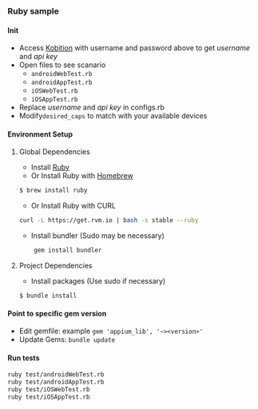 ### Ruby sample

#### Init
* Access [Kobition](https://portal.kobiton.com) with username and password above to get *username* and *api key*
* Open files to see scanario
  - `androidWebTest.rb`
  - `androidAppTest.rb`
  - `iOSWebTest.rb`
  - `iOSAppTest.rb`
* Replace *username* and *api key* in configs.rb
* Modify`desired_caps` to match with your available devices

#### Environment Setup

1. Global Dependencies
    * Install [Ruby](https://www.ruby-lang.org/en/documentation/installation/)
    * Or Install Ruby with [Homebrew](http://brew.sh/)
    ```bash
    $ brew install ruby
    ```
    * Or Install Ruby with CURL
    ```bash
    curl -L https://get.rvm.io | bash -s stable --ruby
    ```
    * Install bundler (Sudo may be necessary)
    ```bash
        gem install bundler
    ```

2. Project Dependencies
    * Install packages (Use sudo if necessary)
    ```
    $ bundle install
    ```

#### Point to specific gem version
* Edit gemfile: example `gem 'appium_lib', '~><version>'`
* Update Gems: `bundle update`

#### Run tests
```bash
ruby test/androidWebTest.rb
ruby test/androidAppTest.rb
ruby test/iOSWebTest.rb
ruby test/iOSAppTest.rb
```
